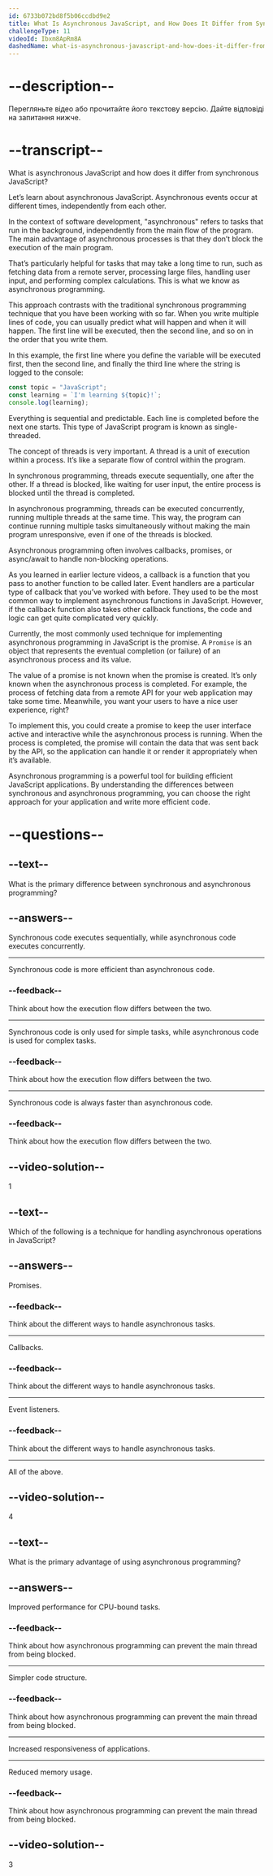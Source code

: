 ```yaml
---
id: 6733b072bd8f5b06ccdbd9e2
title: What Is Asynchronous JavaScript, and How Does It Differ from Synchronous JavaScript?
challengeType: 11
videoId: Ibxm8ApRm8A
dashedName: what-is-asynchronous-javascript-and-how-does-it-differ-from-synchronous-javascript
---
```


# --description--

Перегляньте відео або прочитайте його текстову версію. Дайте відповіді на запитання нижче.

# --transcript--

What is asynchronous JavaScript and how does it differ from synchronous JavaScript?

Let’s learn about asynchronous JavaScript. Asynchronous events occur at different times, independently from each other.

In the context of software development, "asynchronous" refers to tasks that run in the background, independently from the main flow of the program. The main advantage of asynchronous processes is that they don’t block the execution of the main program.

That’s particularly helpful for tasks that may take a long time to run, such as fetching data from a remote server, processing large files, handling user input, and performing complex calculations. This is what we know as asynchronous programming.

This approach contrasts with the traditional synchronous programming technique that you have been working with so far. When you write multiple lines of code, you can usually predict what will happen and when it will happen. The first line will be executed, then the second line, and so on in the order that you write them.

In this example, the first line where you define the variable will be executed first, then the second line, and finally the third line where the string is logged to the console:

```js
const topic = "JavaScript";
const learning = `I'm learning ${topic}!`;
console.log(learning);
```

Everything is sequential and predictable. Each line is completed before the next one starts. This type of JavaScript program is known as single-threaded.

The concept of threads is very important. A thread is a unit of execution within a process. It’s like a separate flow of control within the program.

In synchronous programming, threads execute sequentially, one after the other. If a thread is blocked, like waiting for user input, the entire process is blocked until the thread is completed.

In asynchronous programming, threads can be executed concurrently, running multiple threads at the same time. This way, the program can continue running multiple tasks simultaneously without making the main program unresponsive, even if one of the threads is blocked.

Asynchronous programming often involves callbacks, promises, or async/await to handle non-blocking operations.

As you learned in earlier lecture videos, a callback is a function that you pass to another function to be called later. Event handlers are a particular type of callback that you’ve worked with before. They used to be the most common way to implement asynchronous functions in JavaScript. However, if the callback function also takes other callback functions, the code and logic can get quite complicated very quickly.

Currently, the most commonly used technique for implementing asynchronous programming in JavaScript is the promise. A `Promise` is an object that represents the eventual completion (or failure) of an asynchronous process and its value.

The value of a promise is not known when the promise is created. It’s only known when the asynchronous process is completed. For example, the process of fetching data from a remote API for your web application may take some time. Meanwhile, you want your users to have a nice user experience, right?

To implement this, you could create a promise to keep the user interface active and interactive while the asynchronous process is running. When the process is completed, the promise will contain the data that was sent back by the API, so the application can handle it or render it appropriately when it’s available.

Asynchronous programming is a powerful tool for building efficient JavaScript applications. By understanding the differences between synchronous and asynchronous programming, you can choose the right approach for your application and write more efficient code.

# --questions--

## --text--

What is the primary difference between synchronous and asynchronous programming?

## --answers--

Synchronous code executes sequentially, while asynchronous code executes concurrently.

---

Synchronous code is more efficient than asynchronous code.

### --feedback--

Think about how the execution flow differs between the two.

---

Synchronous code is only used for simple tasks, while asynchronous code is used for complex tasks.

### --feedback--

Think about how the execution flow differs between the two.

---

Synchronous code is always faster than asynchronous code.

### --feedback--

Think about how the execution flow differs between the two.

## --video-solution--

1

## --text--

Which of the following is a technique for handling asynchronous operations in JavaScript?

## --answers--

Promises.

### --feedback--

Think about the different ways to handle asynchronous tasks.

---

Callbacks.

### --feedback--

Think about the different ways to handle asynchronous tasks.

---

Event listeners.

### --feedback--

Think about the different ways to handle asynchronous tasks.

---

All of the above.

## --video-solution--

4

## --text--

What is the primary advantage of using asynchronous programming?

## --answers--

Improved performance for CPU-bound tasks.

### --feedback--

Think about how asynchronous programming can prevent the main thread from being blocked.

---

Simpler code structure.

### --feedback--

Think about how asynchronous programming can prevent the main thread from being blocked.

---

Increased responsiveness of applications.

---

Reduced memory usage.

### --feedback--

Think about how asynchronous programming can prevent the main thread from being blocked.

## --video-solution--

3
